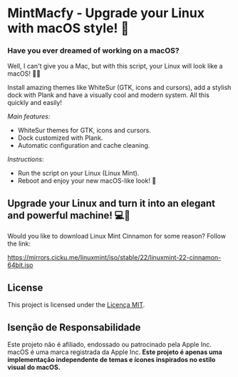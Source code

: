 # MintMacfy - Upgrade your Linux with macOS style! 🚀

### Have you ever dreamed of working on a macOS?

Well, I can't give you a Mac, but with this script, your Linux will look like a macOS! 🍏✨

Install amazing themes like WhiteSur (GTK, icons and cursors), add a stylish dock with Plank and have a visually cool and modern system. All this quickly and easily!

*Main features:*

* WhiteSur themes for GTK, icons and cursors.
* Dock customized with Plank.
* Automatic configuration and cache cleaning.

*Instructions*:

* Run the script on your Linux (Linux Mint).
* Reboot and enjoy your new macOS-like look! 🚀

Upgrade your Linux and turn it into an elegant and powerful machine! 💻🎨
-------------------------------------------------------------------------

Would you like to download Linux Mint Cinnamon for some reason? Follow the link:

https://mirrors.cicku.me/linuxmint/iso/stable/22/linuxmint-22-cinnamon-64bit.iso

## License

This project is licensed under the [Licença MIT](LICENSE).

## Isenção de Responsabilidade

Este projeto não é afiliado, endossado ou patrocinado pela Apple Inc. macOS é uma marca registrada da Apple Inc. **Este projeto é apenas uma implementação independente de temas e ícones inspirados no estilo visual do macOS.**

